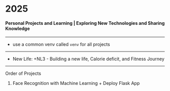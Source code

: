 # 2025
#### Personal Projects and Learning | Exploring New Technologies and Sharing Knowledge

---

- use a common venv called `venv` for all projects

--- 

- New Life: +NL3 -  Building a new life, Calorie deficit, and Fitness Journey

---
Order of Projects

1. Face Recognition with Machine Learning + Deploy Flask App
